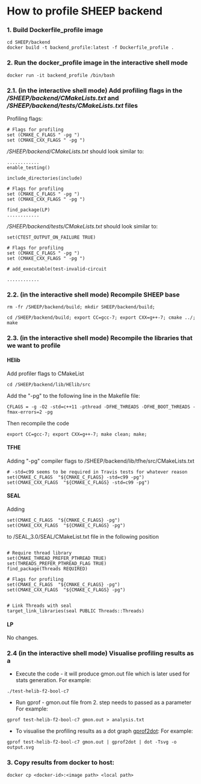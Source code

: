 # How to profile SHEEP backend

### 1. Build Dockerfile_profile image

```
cd SHEEP/backend
docker build -t backend_profile:latest -f Dockerfile_profile .
```

### 2. Run the docker_profile image in the interactive shell mode


```
docker run -it backend_profile /bin/bash
```


### 2.1. (in the interactive shell mode) Add profiling flags in the _/SHEEP/backend/CMakeLists.txt_ and _/SHEEP/backend/tests/CMakeLists.txt_ files

Profiling flags:
```
# Flags for profiling
set (CMAKE_C_FLAGS " -pg ")
set (CMAKE_CXX_FLAGS " -pg ")
```

_/SHEEP/backend/CMakeLists.txt_ should look similar to:
```
............
enable_testing()

include_directories(include)

# Flags for profiling
set (CMAKE_C_FLAGS " -pg ")
set (CMAKE_CXX_FLAGS " -pg ")

find_package(LP)
............
```

_/SHEEP/backend/tests/CMakeLists.txt_ should look similar to:
```
set(CTEST_OUTPUT_ON_FAILURE TRUE)

# Flags for profiling
set (CMAKE_C_FLAGS " -pg ")
set (CMAKE_CXX_FLAGS " -pg ")

# add_executable(test-invalid-circuit

............
```


### 2.2. (in the interactive shell mode) Recompile SHEEP base

```
rm -fr /SHEEP/backend/build; mkdir SHEEP/backend/build;

cd /SHEEP/backend/build; export CC=gcc-7; export CXX=g++-7; cmake ../; make  

```

### 2.3. (in the interactive shell mode) Recompile the libraries that we want to profile

#### HElib

Add profiler flags to CMakeList
```
cd /SHEEP/backend/lib/HElib/src

```

Add the "-pg" to the following line in the Makefile file:

```
CFLAGS = -g -O2 -std=c++11 -pthread -DFHE_THREADS -DFHE_BOOT_THREADS -fmax-errors=2 -pg
```
Then recompile the code

```
export CC=gcc-7; export CXX=g++-7; make clean; make;
```

#### TFHE

Adding "-pg" compiler flags to /SHEEP/backend/lib/tfhe/src/CMakeLists.txt

```
# -std=c99 seems to be required in Travis tests for whatever reason
set(CMAKE_C_FLAGS  "${CMAKE_C_FLAGS} -std=c99 -pg")
set(CMAKE_CXX_FLAGS  "${CMAKE_C_FLAGS} -std=c99 -pg")

```

#### SEAL

Adding

```
set(CMAKE_C_FLAGS  "${CMAKE_C_FLAGS} -pg")
set(CMAKE_CXX_FLAGS  "${CMAKE_C_FLAGS} -pg")
```

to /SEAL_3.0/SEAL/CMakeList.txt file in the following position

```

# Require thread library
set(CMAKE_THREAD_PREFER_PTHREAD TRUE)
set(THREADS_PREFER_PTHREAD_FLAG TRUE)
find_package(Threads REQUIRED)

# Flags for profiling
set(CMAKE_C_FLAGS  "${CMAKE_C_FLAGS} -pg")
set(CMAKE_CXX_FLAGS  "${CMAKE_C_FLAGS} -pg")


# Link Threads with seal
target_link_libraries(seal PUBLIC Threads::Threads)

```

#### LP

No changes.


### 2.4 (in the interactive shell mode) Visualise profiling results as a

- Execute the code - it will produce gmon.out file which is later used for stats generation.
For example:
```
./test-helib-f2-bool-c7
```

- Run gprof - gmon.out file from 2. step needs to passed as a parameter
For example:
```
gprof test-helib-f2-bool-c7 gmon.out > analysis.txt
```

- To visualise the profiling results as a dot graph [gprof2dot](https://github.com/jrfonseca/gprof2dot):
For example:
```
gprof test-helib-f2-bool-c7 gmon.out | gprof2dot | dot -Tsvg -o output.svg
```

### 3. Copy results from docker to host:

```
docker cp <docker-id>:<image path> <local path>
```

